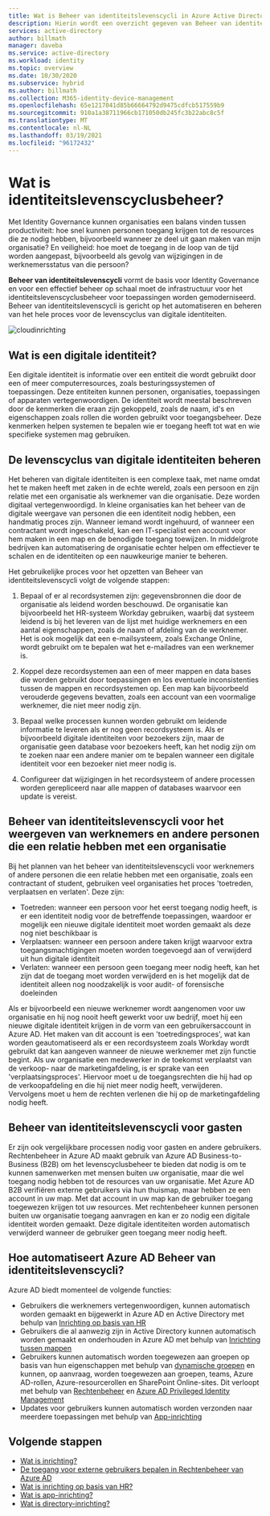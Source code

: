 ```yaml
---
title: Wat is Beheer van identiteitslevenscycli in Azure Active Directory? | Microsoft Docs
description: Hierin wordt een overzicht gegeven van Beheer van identiteitslevenscycli.
services: active-directory
author: billmath
manager: daveba
ms.service: active-directory
ms.workload: identity
ms.topic: overview
ms.date: 10/30/2020
ms.subservice: hybrid
ms.author: billmath
ms.collection: M365-identity-device-management
ms.openlocfilehash: 65e1217041d85b66664792d9475cdfcb517559b9
ms.sourcegitcommit: 910a1a38711966cb171050db245fc3b22abc8c5f
ms.translationtype: MT
ms.contentlocale: nl-NL
ms.lasthandoff: 03/19/2021
ms.locfileid: "96172432"
---
```

# <a name="what-is-identity-lifecycle-management"></a>Wat is identiteitslevenscyclusbeheer?

Met Identity Governance kunnen organisaties een balans vinden tussen productiviteit: hoe snel kunnen personen toegang krijgen tot de resources die ze nodig hebben, bijvoorbeeld wanneer ze deel uit gaan maken van mijn organisatie? En veiligheid: hoe moet de toegang in de loop van de tijd worden aangepast, bijvoorbeeld als gevolg van wijzigingen in de werknemersstatus van die persoon?

**Beheer van identiteitslevenscycli** vormt de basis voor Identity Governance en voor een effectief beheer op schaal moet de infrastructuur voor het identiteitslevenscyclusbeheer voor toepassingen worden gemoderniseerd. Beheer van identiteitslevenscycli is gericht op het automatiseren en beheren van het hele proces voor de levenscyclus van digitale identiteiten. 

![cloudinrichting](media/what-is-provisioning/cloud-1.png)

## <a name="what-is-a-digital-identity"></a>Wat is een digitale identiteit?

Een digitale identiteit is informatie over een entiteit die wordt gebruikt door een of meer computerresources, zoals besturingssystemen of toepassingen. Deze entiteiten kunnen personen, organisaties, toepassingen of apparaten vertegenwoordigen.  De identiteit wordt meestal beschreven door de kenmerken die eraan zijn gekoppeld, zoals de naam, id's en eigenschappen zoals rollen die worden gebruikt voor toegangsbeheer.  Deze kenmerken helpen systemen te bepalen wie er toegang heeft tot wat en wie specifieke systemen mag gebruiken.  

## <a name="managing-the-lifecycle-of-digital-identities"></a>De levenscyclus van digitale identiteiten beheren

Het beheren van digitale identiteiten is een complexe taak, met name omdat het te maken heeft met zaken in de echte wereld, zoals een persoon en zijn relatie met een organisatie als werknemer van die organisatie. Deze worden digitaal vertegenwoordigd.    In kleine organisaties kan het beheer van de digitale weergave van personen die een identiteit nodig hebben, een handmatig proces zijn. Wanneer iemand wordt ingehuurd, of wanneer een contractant wordt ingeschakeld, kan een IT-specialist een account voor hem maken in een map en de benodigde toegang toewijzen.  In middelgrote bedrijven kan automatisering de organisatie echter helpen om effectiever te schalen en de identiteiten op een nauwkeurige manier te beheren.

Het gebruikelijke proces voor het opzetten van Beheer van identiteitslevenscycli volgt de volgende stappen:

1. Bepaal of er al recordsystemen zijn: gegevensbronnen die door de organisatie als leidend worden beschouwd.  De organisatie kan bijvoorbeeld het HR-systeem Workday gebruiken, waarbij dat systeem leidend is bij het leveren van de lijst met huidige werknemers en een aantal eigenschappen, zoals de naam of afdeling van de werknemer.  Het is ook mogelijk dat een e-mailsysteem, zoals Exchange Online, wordt gebruikt om te bepalen wat het e-mailadres van een werknemer is.

2. Koppel deze recordsystemen aan een of meer mappen en data bases die worden gebruikt door toepassingen en los eventuele inconsistenties tussen de mappen en recordsystemen op. Een map kan bijvoorbeeld verouderde gegevens bevatten, zoals een account van een voormalige werknemer, die niet meer nodig zijn. 

3. Bepaal welke processen kunnen worden gebruikt om leidende informatie te leveren als er nog geen recordsysteem is.  Als er bijvoorbeeld digitale identiteiten voor bezoekers zijn, maar de organisatie geen database voor bezoekers heeft, kan het nodig zijn om te zoeken naar een andere manier om te bepalen wanneer een digitale identiteit voor een bezoeker niet meer nodig is.

4. Configureer dat wijzigingen in het recordsysteem of andere processen worden gerepliceerd naar alle mappen of databases waarvoor een update is vereist.

## <a name="identity-lifecycle-management-for-representing-employees-and-other-individuals-with-an-organizational-relationship"></a>Beheer van identiteitslevenscycli voor het weergeven van werknemers en andere personen die een relatie hebben met een organisatie

Bij het plannen van het beheer van identiteitslevenscycli voor werknemers of andere personen die een relatie hebben met een organisatie, zoals een contractant of student, gebruiken veel organisaties het proces 'toetreden, verplaatsen en verlaten'.  Deze zijn:
    
   - Toetreden: wanneer een persoon voor het eerst toegang nodig heeft, is er een identiteit nodig voor de betreffende toepassingen, waardoor er mogelijk een nieuwe digitale identiteit moet worden gemaakt als deze nog niet beschikbaar is
   - Verplaatsen: wanneer een persoon andere taken krijgt waarvoor extra toegangsmachtigingen moeten worden toegevoegd aan of verwijderd uit hun digitale identiteit
   - Verlaten: wanneer een persoon geen toegang meer nodig heeft, kan het zijn dat de toegang moet worden verwijderd en is het mogelijk dat de identiteit alleen nog noodzakelijk is voor audit- of forensische doeleinden

Als er bijvoorbeeld een nieuwe werknemer wordt aangenomen voor uw organisatie en hij nog nooit heeft gewerkt voor uw bedrijf, moet hij een nieuwe digitale identiteit krijgen in de vorm van een gebruikersaccount in Azure AD.  Het maken van dit account is een 'toetredingsproces', wat kan worden geautomatiseerd als er een recordsysteem zoals Workday wordt gebruikt dat kan aangeven wanneer de nieuwe werknemer met zijn functie begint.  Als uw organisatie een medewerker in de toekomst verplaatst van de verkoop- naar de marketingafdeling, is er sprake van een 'verplaatsingsproces'.  Hiervoor moet u de toegangsrechten die hij had op de verkoopafdeling en die hij niet meer nodig heeft, verwijderen. Vervolgens moet u hem de rechten verlenen die hij op de marketingafdeling nodig heeft.

## <a name="identity-lifecycle-management-for-guests"></a>Beheer van identiteitslevenscycli voor gasten

Er zijn ook vergelijkbare processen nodig voor gasten en andere gebruikers.  Rechtenbeheer in Azure AD maakt gebruik van Azure AD Business-to-Business (B2B) om het levenscyclusbeheer te bieden dat nodig is om te kunnen samenwerken met mensen buiten uw organisatie, maar die wel toegang nodig hebben tot de resources van uw organisatie. Met Azure AD B2B verifiëren externe gebruikers via hun thuismap, maar hebben ze een account in uw map. Met dat account in uw map kan de gebruiker toegang toegewezen krijgen tot uw resources.  Met rechtenbeheer kunnen personen buiten uw organisatie toegang aanvragen en kan er zo nodig een digitale identiteit worden gemaakt. Deze digitale identiteiten worden automatisch verwijderd wanneer de gebruiker geen toegang meer nodig heeft.  

## <a name="how-does-azure-ad-automate-identity-lifecycle-management"></a>Hoe automatiseert Azure AD Beheer van identiteitslevenscycli?

Azure AD biedt momenteel de volgende functies:

* Gebruikers die werknemers vertegenwoordigen, kunnen automatisch worden gemaakt en bijgewerkt in Azure AD en Active Directory met behulp van [Inrichting op basis van HR](what-is-hr-driven-provisioning.md)
* Gebruikers die al aanwezig zijn in Active Directory kunnen automatisch worden gemaakt en onderhouden in Azure AD met behulp van [Inrichting tussen mappen](what-is-inter-directory-provisioning.md)
* Gebruikers kunnen automatisch worden toegewezen aan groepen op basis van hun eigenschappen met behulp van [dynamische groepen](../external-identities/use-dynamic-groups.md#what-are-dynamic-groups) en kunnen, op aanvraag, worden toegewezen aan groepen, teams, Azure AD-rollen, Azure-resourcerollen en SharePoint Online-sites. Dit verloopt met behulp van [Rechtenbeheer](entitlement-management-scenarios.md) en [Azure AD Privileged Identity Management](../privileged-identity-management/pim-configure.md)
* Updates voor gebruikers kunnen automatisch worden verzonden naar meerdere toepassingen met behulp van [App-inrichting](what-is-app-provisioning.md)

## <a name="next-steps"></a>Volgende stappen 

- [Wat is inrichting?](what-is-provisioning.md)
- [De toegang voor externe gebruikers bepalen in Rechtenbeheer van Azure AD](./entitlement-management-external-users.md)
- [Wat is inrichting op basis van HR?](what-is-hr-driven-provisioning.md)
- [Wat is app-inrichting?](what-is-app-provisioning.md)
- [Wat is directory-inrichting?](what-is-inter-directory-provisioning.md)